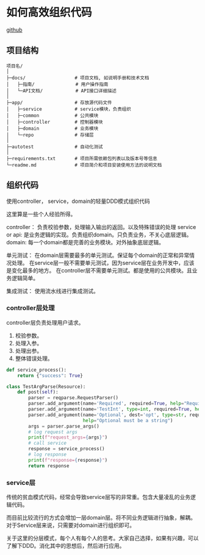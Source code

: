 # 如何高效组织代码
[github](https://github.com/patientCat/flex_model?tab=readme-ov-file)

## 项目结构

```
项目名/
│
├─docs/                  # 项目文档, 如说明手册和技术文档
│   ├─指南/               # 用户操作指南
│   └─API文档/            # API接口详细描述
│
├─app/                   # 存放源代码文件
│   ├─service            # service模块，负责组织
│   ├─common             # 公共模块
│   ├─controller         # 控制器模块
│   ├─domain             # 业务模块
│   └─repo               # 存储层
│
├─autotest               # 自动化测试
│
├─requirements.txt       # 项目所需依赖包列表以及版本号等信息
└─readme.md              # 项目简介和项目安装使用方法的说明文档

```
## 组织代码

使用controller， service，domain的轻量DDD模式组织代码

这里算是一些个人经验所得。

controller： 负责校验参数，处理输入输出的返回。以及特殊错误的处理
service or api: 是业务逻辑的实现。负责组织domain。只负责业务，不关心底层逻辑。
domain: 每一个domain都是完善的业务模块。对外抽象底层逻辑。


单元测试：
在domain层需要最多的单元测试。保证每个domain的正常和异常情况处理。
在service层一般不需要单元测试，因为service层在业务开发中，应该是变化最多的地方。
在controller层不需要单元测试。都是使用的公共模块。且业务逻辑简单。

集成测试：
使用流水线进行集成测试。

### controller层处理
controller层负责处理用户请求。
1. 校验参数。
2. 处理入参。
3. 处理出参。
4. 整体错误处理。

```python
def service_process():
    return {"success": True}

class TestArgParse(Resource):
    def post(self):
        parser = reqparse.RequestParser()
        parser.add_argument(name='Required', required=True, help="Required is needed")
        parser.add_argument(name='TestInt', type=int, required=True, help="TestInt must be an integer and required")
        parser.add_argument(name='Optional', dest='opt', type=str, required=False, default="default",
                            help="Optional must be a string")
        args = parser.parse_args()
        # log request args
        print(f"request_args={args}")
        # call service
        response = service_process()
        # log response 
        print(f"response={response}")
        return response
```

### service层
传统的贫血模式代码，经常会导致service层写的非常重。包含大量凌乱的业务逻辑代码。

而目前比较流行的方式会增加一层domain层。将不同业务逻辑进行抽象，解耦。对于Service层来说，只需要对domain进行组织即可。

关于这里的分层模式，每个人有每个人的思考。大家自己选择，如果有兴趣，可以了解下DDD。消化其中的思想后，然后进行应用。